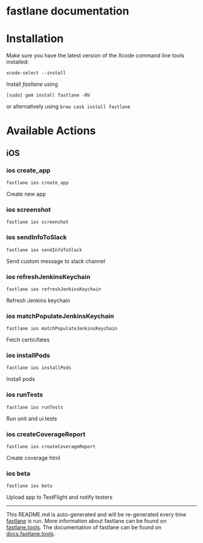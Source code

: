 fastlane documentation
================
# Installation

Make sure you have the latest version of the Xcode command line tools installed:

```
xcode-select --install
```

Install _fastlane_ using
```
[sudo] gem install fastlane -NV
```
or alternatively using `brew cask install fastlane`

# Available Actions
## iOS
### ios create_app
```
fastlane ios create_app
```
Create new app
### ios screenshot
```
fastlane ios screenshot
```

### ios sendInfoToSlack
```
fastlane ios sendInfoToSlack
```
Send custom message to slack channel
### ios refreshJenkinsKeychain
```
fastlane ios refreshJenkinsKeychain
```
Refresh Jenkins keychain
### ios matchPopulateJenkinsKeychain
```
fastlane ios matchPopulateJenkinsKeychain
```
Fetch certicifates
### ios installPods
```
fastlane ios installPods
```
Install pods
### ios runTests
```
fastlane ios runTests
```
Run unit and ui tests
### ios createCoverageReport
```
fastlane ios createCoverageReport
```
Create coverage html
### ios beta
```
fastlane ios beta
```
Upload app to TestFlight and notify testers

----

This README.md is auto-generated and will be re-generated every time [fastlane](https://fastlane.tools) is run.
More information about fastlane can be found on [fastlane.tools](https://fastlane.tools).
The documentation of fastlane can be found on [docs.fastlane.tools](https://docs.fastlane.tools).
